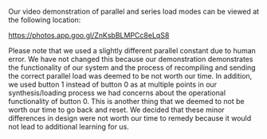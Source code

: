 Our video demonstration of parallel and series load modes can be viewed at the following location:

https://photos.app.goo.gl/ZnKsbBLMPCc8eLqS8

Please note that we used a slightly different parallel constant due to human error. We have not changed this because our demonstration demonstrates the functionality of our system and the process of recompiling and sending the correct parallel load was deemed to be not worth our time. In addition, we used button 1 instead of button 0 as at multiple points in our synthesis/loading process we had concerns about the operational functionality of button 0. This is another thing that we deemed to not be worth our time to go back and reset. We decided that these minor differences in design were not worth our time to remedy because it would not lead to additional learning for us.
